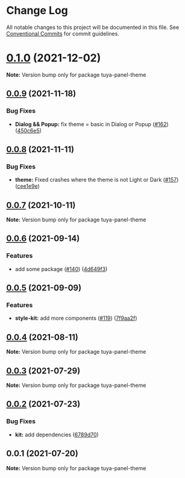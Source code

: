 # Change Log

All notable changes to this project will be documented in this file.
See [Conventional Commits](https://conventionalcommits.org) for commit guidelines.

# [0.1.0](https://github.com/tuya/tuya-panel-kit/compare/tuya-panel-theme@0.0.9...tuya-panel-theme@0.1.0) (2021-12-02)

**Note:** Version bump only for package tuya-panel-theme





## [0.0.9](https://github.com/tuya/tuya-panel-kit/compare/tuya-panel-theme@0.0.8...tuya-panel-theme@0.0.9) (2021-11-18)


### Bug Fixes

* **Dialog && Popup:** fix theme = basic in Dialog or Popup ([#162](https://github.com/tuya/tuya-panel-kit/issues/162)) ([450c6e5](https://github.com/tuya/tuya-panel-kit/commit/450c6e590f315b310effc3b3c5c8358d02eefec9))





## [0.0.8](https://github.com/tuya/tuya-panel-kit/compare/tuya-panel-theme@0.0.7...tuya-panel-theme@0.0.8) (2021-11-11)


### Bug Fixes

* **theme:** Fixed crashes where the theme is not Light or Dark ([#157](https://github.com/tuya/tuya-panel-kit/issues/157)) ([cee1e9e](https://github.com/tuya/tuya-panel-kit/commit/cee1e9e7462698a285cdea1794818ae6d35a56fd))





## [0.0.7](https://github.com/tuya/tuya-panel-kit/compare/tuya-panel-theme@0.0.6...tuya-panel-theme@0.0.7) (2021-10-11)

**Note:** Version bump only for package tuya-panel-theme





## [0.0.6](https://github.com/tuya/tuya-panel-kit/compare/tuya-panel-theme@0.0.5...tuya-panel-theme@0.0.6) (2021-09-14)


### Features

* add some package ([#140](https://github.com/tuya/tuya-panel-kit/issues/140)) ([4d649f3](https://github.com/tuya/tuya-panel-kit/commit/4d649f3020ac96bc9aa16c0d27f925b13244317c))





## [0.0.5](https://github.com/tuya/tuya-panel-kit/compare/tuya-panel-theme@0.0.4...tuya-panel-theme@0.0.5) (2021-09-09)


### Features

* **style-kit:** add more components ([#119](https://github.com/tuya/tuya-panel-kit/issues/119)) ([7f9aa2f](https://github.com/tuya/tuya-panel-kit/commit/7f9aa2fecf01c73760eeb88fcc09703ccef3afca))





## [0.0.4](https://github.com/tuya/tuya-panel-kit/compare/tuya-panel-theme@0.0.3...tuya-panel-theme@0.0.4) (2021-08-11)

**Note:** Version bump only for package tuya-panel-theme





## [0.0.3](https://github.com/tuya/tuya-panel-kit/compare/tuya-panel-theme@0.0.2...tuya-panel-theme@0.0.3) (2021-07-29)

**Note:** Version bump only for package tuya-panel-theme





## [0.0.2](https://github.com/tuya/tuya-panel-kit/compare/tuya-panel-theme@0.0.1...tuya-panel-theme@0.0.2) (2021-07-23)


### Bug Fixes

* **kit:** add dependencies ([6789d70](https://github.com/tuya/tuya-panel-kit/commit/6789d700a8de2cc0b4161cf9ca498842cefded4a))





## 0.0.1 (2021-07-20)

**Note:** Version bump only for package tuya-panel-theme
